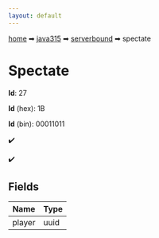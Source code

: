 ```yaml
---
layout: default
---
```


[home](/) ➡ [java315](/protocol/java315) ➡ [serverbound](/protocol/java315/serverbound) ➡ spectate

# Spectate

**Id**: 27

**Id** (hex): 1B

**Id** (bin): 00011011

✔️

✔️

## Fields

Name | Type
---|---
player | uuid

